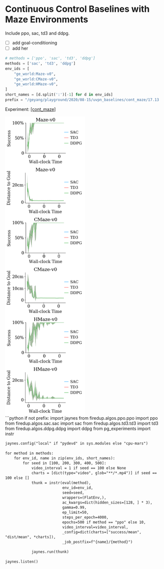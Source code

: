 
# Continuous Control Baselines with Maze Environments

Include ppo, sac, td3 and ddpg.

- [ ] add goal-conditioning
- [ ] add her

```python
# methods = ['ppo', 'sac', 'td3', 'ddpg']
methods = ['sac', 'td3', 'ddpg']
env_ids = [
    "ge_world:Maze-v0",
    "ge_world:CMaze-v0",
    "ge_world:HMaze-v0",
]
short_names = [d.split(':')[-1] for d in env_ids]
prefix = "/geyang/playground/2020/08-15/uvpn_baselines/cont_maze/17.13.12"
```

Experiment: [[cont_maze]](http://localhost:3001/geyang/playground/2020/08-15/uvpn_baselines/cont_maze/17.13.12)

<div style="flex-wrap:wrap; display:flex; flex-direction:row; item-align:center;"><img style="align-self:center; zoom:50%;" src="figures/cont_maze/Maze-v0_success.png" width="None" height="None"/><img style="align-self:center; zoom:50%;" src="figures/cont_maze/Maze-v0_dist.png" width="None" height="None"/></div>
<div style="flex-wrap:wrap; display:flex; flex-direction:row; item-align:center;"><img style="align-self:center; zoom:50%;" src="figures/cont_maze/CMaze-v0_success.png" width="None" height="None"/><img style="align-self:center; zoom:50%;" src="figures/cont_maze/CMaze-v0_dist.png" width="None" height="None"/></div>
<div style="flex-wrap:wrap; display:flex; flex-direction:row; item-align:center;"><img style="align-self:center; zoom:50%;" src="figures/cont_maze/HMaze-v0_success.png" width="None" height="None"/><img style="align-self:center; zoom:50%;" src="figures/cont_maze/HMaze-v0_dist.png" width="None" height="None"/></div>
```python
if not prefix:
    import jaynes
    from firedup.algos.ppo.ppo import ppo
    from firedup.algos.sac.sac import sac
    from firedup.algos.td3.td3 import td3
    from firedup.algos.ddpg.ddpg import ddpg
    from pg_experiments import instr
    
    jaynes.config("local" if "pydevd" in sys.modules else "cpu-mars")
    
    for method in methods:
        for env_id, name in zip(env_ids, short_names):
            for seed in [100, 200, 300, 400, 500]:
                video_interval = 1 if seed == 100 else None
                charts = [dict(type="video", glob="**/*.mp4")] if seed == 100 else []
                thunk = instr(eval(method),
                              env_id=env_id,
                              seed=seed,
                              wrappers=(FlatEnv,),
                              ac_kwargs=dict(hidden_sizes=[128, ] * 3),
                              gamma=0.99,
                              ep_limit=50,
                              steps_per_epoch=4000,
                              epochs=500 if method == "ppo" else 10,
                              video_interval=video_interval,
                              _config=dict(charts=["success/mean", "dist/mean", *charts]),
                              _job_postfix=f"{name}/{method}")

                jaynes.run(thunk)

    jaynes.listen()
```
